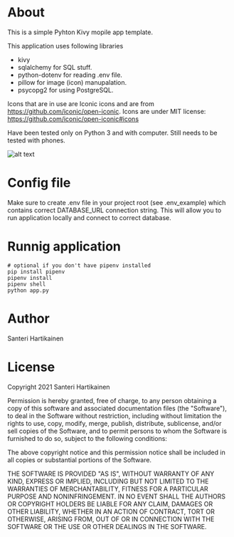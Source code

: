 # About

This is a simple Pyhton Kivy mopile app template.

This application uses following libraries

- kivy
- sqlalchemy for SQL stuff.
- python-dotenv for reading .env file.
- pillow for image (icon) manupalation.
- psycopg2 for using PostgreSQL. 

Icons that are in use are Iconic icons and are from https://github.com/iconic/open-iconic. Icons are under MIT license: https://github.com/iconic/open-iconic#icons

Have been tested only on Python 3 and with computer. Still needs to be tested with phones.

![alt text](https://i.imgur.com/Qf3k7SY.png)

# Config file

Make sure to create .env file in your project root (see .env_example) which contains correct DATABASE_URL connection string. This will allow you to run application locally and connect to correct database.

# Runnig application

```shell
# optional if you don't have pipenv installed
pip install pipenv
pipenv install
pipenv shell
python app.py
```

# Author

Santeri Hartikainen

# License

Copyright 2021 Santeri Hartikainen

Permission is hereby granted, free of charge, to any person obtaining a copy of this software and associated documentation files (the "Software"), to deal in the Software without restriction, including without limitation the rights to use, copy, modify, merge, publish, distribute, sublicense, and/or sell copies of the Software, and to permit persons to whom the Software is furnished to do so, subject to the following conditions:

The above copyright notice and this permission notice shall be included in all copies or substantial portions of the Software.

THE SOFTWARE IS PROVIDED "AS IS", WITHOUT WARRANTY OF ANY KIND, EXPRESS OR IMPLIED, INCLUDING BUT NOT LIMITED TO THE WARRANTIES OF MERCHANTABILITY, FITNESS FOR A PARTICULAR PURPOSE AND NONINFRINGEMENT. IN NO EVENT SHALL THE AUTHORS OR COPYRIGHT HOLDERS BE LIABLE FOR ANY CLAIM, DAMAGES OR OTHER LIABILITY, WHETHER IN AN ACTION OF CONTRACT, TORT OR OTHERWISE, ARISING FROM, OUT OF OR IN CONNECTION WITH THE SOFTWARE OR THE USE OR OTHER DEALINGS IN THE SOFTWARE.